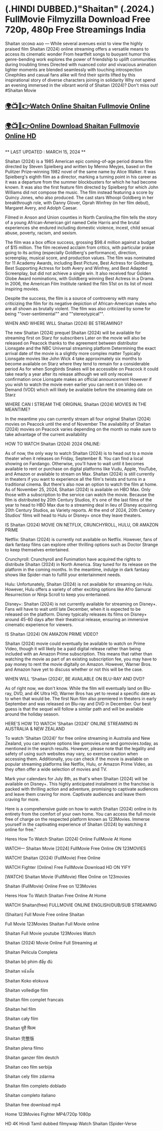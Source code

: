 <h1>(.HINDI DUBBED.)"Shaitan" (.2024.) FullMovie Filmyzilla Download Free 720p, 480p Free Streamings India</h1>

Shaitan ꜱᴇᴄᴏɴᴅ ᴀɢᴏ — While several avenues exist to view the highly praised film Shaitan (2024) online streaming offers a versatile means to access its cinematic wonder From heartfelt songs to buoyant humor this genre-bending work explores the power of friendship to uplift communities during troubling times Directed with nuanced color and vivacious animation lighter moments are blended seamlessly with touching introspection Cinephiles and casual fans alike will find their spirits lifted by this inspirational story of diverse characters joining in solidarity Why not spend an evening immersed in the vibrant world of Shaitan (2024)? Don't miss out! #Shaitan Movie


<h2 class="heading-element" dir="auto"><a href="https://t.co/jqxqSR6z95" rel="nofollow">🌍📺📱👉Watch Online Shaitan Fullmovie Online</a></h2>

<h2 class="heading-element" dir="auto"><a href="https://t.co/jqxqSR6z95" rel="nofollow">🌍📺📱👉Online Download Shaitan Fullmovie Online HD</a></h2>


<a href="https://t.co/jqxqSR6z95" rel=" nofollow ugc"><img src="https://gitlab.com/gitlab-org/gitlab/uploads/3cf6d462d59a101d5ef9380fbe16b4ce/687474703a2f2f762e6661737463646e2e636f2f752f62316565303438342f31323530303233392d302d7566632d6c6976652d73747265616d696e672d6f2e676966.gif" title="" alt=""></a>

** LAST UPDATED : MARCH 15, 2024 **

Shaitan (2024) is a 1985 American epic coming-of-age period drama film directed by Steven Spielberg and written by Menno Meyjes, based on the Pulitzer Prize–winning 1982 novel of the same name by Alice Walker. It was Spielberg's eighth film as a director, marking a turning point in his career as it was a departure from the summer blockbusters for which he had become known. It was also the first feature film directed by Spielberg for which John Williams did not compose the music. The film instead featuring a score by Quincy Jones, who also produced. The cast stars Whoopi Goldberg in her breakthrough role, with Danny Glover, Oprah Winfrey (in her film debut), Margaret Avery, and Adolph Caesar.

Filmed in Anson and Union counties in North Carolina,the film tells the story of a young African-American girl named Celie Harris and the brutal experiences she endured including domestic violence, incest, child sexual abuse, poverty, racism, and sexism.

The film was a box office success, grossing $98.4 million against a budget of $15 million. The film received acclaim from critics, with particular praise going to its acting (especially Goldberg's performance), direction, screenplay, musical score, and production values. The film was nominated for 11 Academy Awards, including Best Picture, Best Actress for Goldberg, Best Supporting Actress for both Avery and Winfrey, and Best Adapted Screenplay, but did not achieve a single win. It also received four Golden Globe Award nominations, with Goldberg winning Best Actress in a Drama. In 2006, the American Film Institute ranked the film 51st on its list of most inspiring movies.

Despite the success, the film is a source of controversy with many criticizing the film for its negative depiction of African-American males who are all shown as brutally violent. The film was also criticized by some for being ""over-sentimental"" and ""stereotypical"".

WHEN AND WHERE WILL Shaitan (2024) BE STREAMING?

The new Shaitan (2024) prequel Shaitan (2024) will be available for streaming first on Starz for subscribers Later on the movie will also be released on Peacock thanks to the agreement between distributor Lionsgate and the NBC Universal streaming platform Determining the exact arrival date of the movie is a slightly more complex matter Typically Lionsgate movies like John Wick 4 take approximately six months to become available on Starz where they tend to remain for a considerable period As for when Songbirds Snakes will be accessible on Peacock it could take nearly a year after its release although we will only receive confirmation once Lionsgate makes an official announcement However if you wish to watch the movie even earlier you can rent it on Video on Demand (VOD) which will likely be available before the streaming date on Starz

WHERE CAN I STREAM THE ORIGINAL Shaitan (2024) MOVIES IN THE MEANTIME?

In the meantime you can currently stream all four original Shaitan (2024) movies on Peacock until the end of November The availability of Shaitan (2024) movies on Peacock varies depending on the month so make sure to take advantage of the current availability

HOW TO WATCH Shaitan (2024) 2024 ONLINE:

As of now, the only way to watch Shaitan (2024) is to head out to a movie theater when it releases on Friday, September 8. You can find a local showing on Fandango. Otherwise, you'll have to wait until it becomes available to rent or purchase on digital platforms like Vudu, Apple, YouTube, and Amazon or available to stream on Max. Shaitan (2024) is still currently in theaters if you want to experience all the film's twists and turns in a traditional cinema. But there's also now an option to watch the film at home. As of November 25, 2024, Shaitan (2024) is available on HBO Max. Only those with a subscription to the service can watch the movie. Because the film is distributed by 20th Century Studios, it's one of the last films of the year to head to HBO Max due to a streaming deal in lieu of Disney acquiring 20th Century Studios, as Variety reports. At the end of 2024, 20th Century Studios' films will head to Hulu or Disney+ once they leave theaters.

IS Shaitan (2024) MOVIE ON NETFLIX, CRUNCHYROLL, HULU, OR AMAZON PRIME

Netflix: Shaitan (2024) is currently not available on Netflix. However, fans of dark fantasy films can explore other thrilling options such as Doctor Strange to keep themselves entertained.

Crunchyroll: Crunchyroll and Funimation have acquired the rights to distribute Shaitan (2024) in North America. Stay tuned for its release on the platform in the coming months. In the meantime, indulge in dark fantasy shows like Spider-man to fulfill your entertainment needs.

Hulu: Unfortunately, Shaitan (2024) is not available for streaming on Hulu. However, Hulu offers a variety of other exciting options like Afro Samurai Resurrection or Ninja Scroll to keep you entertained.

Disney+: Shaitan (2024) is not currently available for streaming on Disney+. Fans will have to wait until late December, when it is expected to be released on the platform. Disney typically releases its films on Disney+ around 45-60 days after their theatrical release, ensuring an immersive cinematic experience for viewers.

IS Shaitan (2024) ON AMAZON PRIME VIDEO?

Shaitan (2024) movie could eventually be available to watch on Prime Video, though it will likely be a paid digital release rather than being included with an Amazon Prime subscription. This means that rather than watching the movie as part of an existing subscription fee, you may have to pay money to rent the movie digitally on Amazon. However, Warner Bros. and Amazon have yet to discuss whether or not this will be the case.

WHEN WILL 'Shaitan (2024)', BE AVAILABLE ON BLU-RAY AND DVD?

As of right now, we don't know. While the film will eventually land on Blu-ray, DVD, and 4K Ultra HD, Warner Bros has yet to reveal a specific date as to when that would be. The first Nun film also premiered in theaters in early September and was released on Blu-ray and DVD in December. Our best guess is that the sequel will follow a similar path and will be available around the holiday season.

HERE'S HOW TO WATCH 'Shaitan (2024)' ONLINE STREAMING IN AUSTRALIA & NEW ZEALAND

To watch 'Shaitan (2024)' for free online streaming in Australia and New Zealand, you can explore options like gomovies.one and gomovies.today, as mentioned in the search results. However, please note that the legality and safety of using such websites may vary, so exercise caution when accessing them. Additionally, you can check if the movie is available on popular streaming platforms like Netflix, Hulu, or Amazon Prime Video, as they often offer a wide selection of movies and TV.

Mark your calendars for July 8th, as that's when Shaitan (2024) will be available on Disney+. This highly anticipated installment in the franchise is packed with thrilling action and adventure, promising to captivate audiences and leave them craving for more. Captivate audiences and leave them craving for more.

Here is a comprehensive guide on how to watch Shaitan (2024) online in its entirety from the comfort of your own home. You can access the full movie free of charge on the respected platform known as 123Movies. Immerse yourself in the captivating experience of Shaitan (2024) by watching it online for free."

Heres How To Watch Shaitan (2024) Online FullMovie At Home

WATCH— Shaitan Movie [2024] FullMovie Free Online ON 123MOVIES

WATCH! Shaitan (2024) (FullMovie) Free Online

WATCH Fighter (Online) Free FullMovie Download HD ON YIFY

[WATCH] Shaitan Movie (FullMovie) fRee Online on 123movies

Shaitan (FullMovie) Online Free on 123Movies

Heres How To Watch Shaitan Free Online At Home

WATCH Shaitan(free) FULLMOVIE ONLINE ENGLISH/DUB/SUB STREAMING

(Shaitan) Full Movie Free online Shaitan

Full Movie 123Movies Shaitan Full Movie online

Shaitan Full Movie youtube 123Movies Watch

Shaitan (2024) Movie Online Full Streaming at

Shaitan Pelicula Completa

Shaitan bộ phim đầy đủ

Shaitan หนังเต็ม

Shaitan Koko elokuva

Shaitan volledige film

Shaitan film complet francais

Shaitan hel film

Shaitan cały film

Shaitan पूरी फिल्म

Shaitan 完整版

Shaitan plena filmo

Shaitan ganzer film deutch

Shaitan ceo film serbija

Shaitan cely film zdarma

Shaitan film completo doblado

Shaitan completo italiano

Shaitan free download mp4

Home 123Movies Fighter MP4/720p 1080p

HD 4K Hindi Tamil dubbed filmywap Watch Shaitan (Spider-Verse
